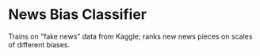 # News Bias Classifier
Trains on "fake news" data from Kaggle; ranks new news pieces on scales of different biases.
